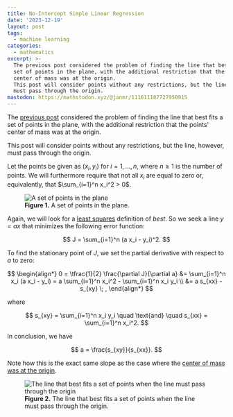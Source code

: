 ```yaml
---
title: No-Intercept Simple Linear Regression
date: '2023-12-19'
layout: post
tags:
  - machine learning
categories:
  - mathematics
excerpt: >-
  The previous post considered the problem of finding the line that best fits a
  set of points in the plane, with the additional restriction that the points'
  center of mass was at the origin.
  This post will consider points without any restrictions, but the line, however,
  must pass through the origin.
mastodon: https://mathstodon.xyz/@janmr/111611187727950915
---
```

The [previous post](/blog/2023/12/origin-centered-simple-linear-regression/) considered
the problem of finding the line that best fits a set of points in the plane,
with the additional restriction that the points' center of mass was at the origin.

This post will consider points without any restrictions, but the line, however,
must pass through the origin.

Let the points be given as $(x_i, y_i)$ for $i=1, \ldots, n$, where $n \geq 1$
is the number of points.
We will furthermore require that not all $x_i$ are equal to zero or,
equivalently, that $\sum_{i=1}^n x_i^2 > 0$.

<figure>
  <img src="/media/simple-linreg/no-intercept-points.svg" class="img-responsive" alt="A set of points in the plane">
  <figcaption><strong>Figure 1.</strong> A set of points in the plane.</figcaption>
</figure>

Again, we will look for a [least squares](https://en.wikipedia.org/wiki/Least_squares) definition of *best*.
So we seek a line $y = a x$ that minimizes the following error function:

$$
J = \sum_{i=1}^n (a x_i - y_i)^2.
$$

To find the stationary point of $J$, we set the partial derivative with respect to $a$ to zero:

$$
\begin{align*}
0 = \tfrac{1}{2} \frac{\partial J}{\partial a}
  &= \sum_{i=1}^n x_i (a x_i - y_i)
  = a \sum_{i=1}^n x_i^2 - \sum_{i=1}^n x_i y_i \\
  &= a s_{xx} - s_{xy} \; ,
\end{align*}
$$

where

$$
s_{xy} = \sum_{i=1}^n x_i y_i \quad \text{and} \quad s_{xx} = \sum_{i=1}^n x_i^2.
$$

In conclusion, we have

$$
a = \frac{s_{xy}}{s_{xx}}.
$$

Note how this is the exact same slope as the case where the
[center of mass was at the origin](/blog/2023/12/origin-centered-simple-linear-regression/).

<figure>
  <img src="/media/simple-linreg/no-intercept-line.svg" class="img-responsive" alt="The line that best fits a set of points when the line must pass through the origin">
  <figcaption><strong>Figure 2.</strong> The line that best fits a set of points when the line must pass through the origin.</figcaption>
</figure>
